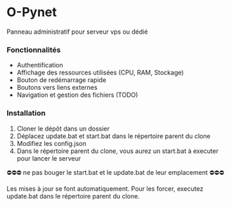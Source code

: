 # O-Pynet
Panneau administratif pour serveur vps ou dédié

### Fonctionnalités
- Authentification 
- Affichage des ressources utilisées (CPU, RAM, Stockage)
- Bouton de redémarrage rapide
- Boutons vers liens externes
- Navigation et gestion des fichiers (TODO)

### Installation
1. Cloner le dépôt dans un dossier
2. Déplacez update.bat et start.bat dans le répertoire parent du clone
3. Modifiez les config.json
4. Dans le répertoire parent du clone, vous aurez un start.bat à executer pour lancer le serveur

⛔⛔⛔ ne pas bouger le start.bat et le update.bat de leur emplacement ⛔⛔⛔

Les mises à jour se font automatiquement. Pour les forcer, executez update.bat dans le répertoire parent du clone.

